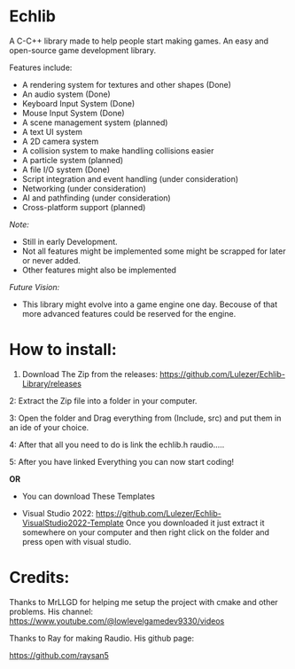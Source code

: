 # Echlib 

A C-C++ library made to help people start making games.
An easy and open-source game development library.


Features include:

- A rendering system for textures and other shapes (Done)
- An audio system (Done)
- Keyboard Input System (Done)
- Mouse Input System (Done)
- A scene management system (planned)
- A text UI system
- A 2D camera system 
- A collision system to make handling collisions easier
- A particle system (planned)
- A file I/O system (Done)
- Script integration and event handling (under consideration)
- Networking (under consideration)
- AI and pathfinding (under consideration)
- Cross-platform support (planned)


*Note:*
- Still in early Development.
- Not all features might be implemented some might be scrapped for later or never added.
- Other features might also be implemented


*Future Vision:*

- This library might evolve into a game engine one day. Becouse of that more advanced features could be reserved for the engine.



# How to install:

1. Download The Zip from the releases: https://github.com/Lulezer/Echlib-Library/releases

2: Extract the Zip file into a folder in your computer.

3: Open the folder and Drag everything from (Include, src) and put them in an ide of your choice.

4: After that all you need to do is link the echlib.h raudio.....

5: After you have linked Everything you can now start coding!



**OR**


- You can download These Templates

- Visual Studio 2022: https://github.com/Lulezer/Echlib-VisualStudio2022-Template
  Once you downloaded it just extract it somewhere on your computer and then right click on the folder and press
  open with visual studio.




# Credits:

Thanks to MrLLGD for helping me setup the project with cmake and other problems. His channel:
https://www.youtube.com/@lowlevelgamedev9330/videos

Thanks to Ray for making Raudio. His github page:

https://github.com/raysan5

 


